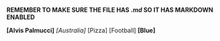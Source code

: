 **REMEMBER TO MAKE SURE THE FILE HAS _.md_ SO IT HAS MARKDOWN ENABLED**

**[Alvis Palmucci]**
_[Australia]_
[Pizza]
[Football]
**[Blue]**
